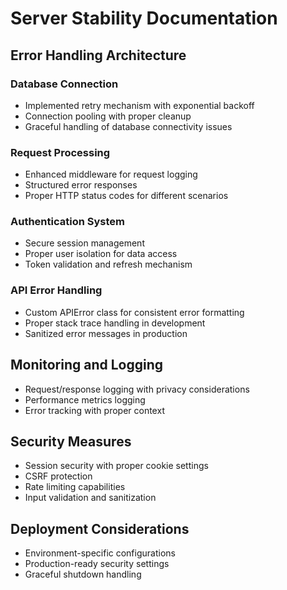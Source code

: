 # Server Stability Documentation

## Error Handling Architecture

### Database Connection
- Implemented retry mechanism with exponential backoff
- Connection pooling with proper cleanup
- Graceful handling of database connectivity issues

### Request Processing
- Enhanced middleware for request logging
- Structured error responses
- Proper HTTP status codes for different scenarios

### Authentication System
- Secure session management
- Proper user isolation for data access
- Token validation and refresh mechanism

### API Error Handling
- Custom APIError class for consistent error formatting
- Proper stack trace handling in development
- Sanitized error messages in production

## Monitoring and Logging
- Request/response logging with privacy considerations
- Performance metrics logging
- Error tracking with proper context

## Security Measures
- Session security with proper cookie settings
- CSRF protection
- Rate limiting capabilities
- Input validation and sanitization

## Deployment Considerations
- Environment-specific configurations
- Production-ready security settings
- Graceful shutdown handling
